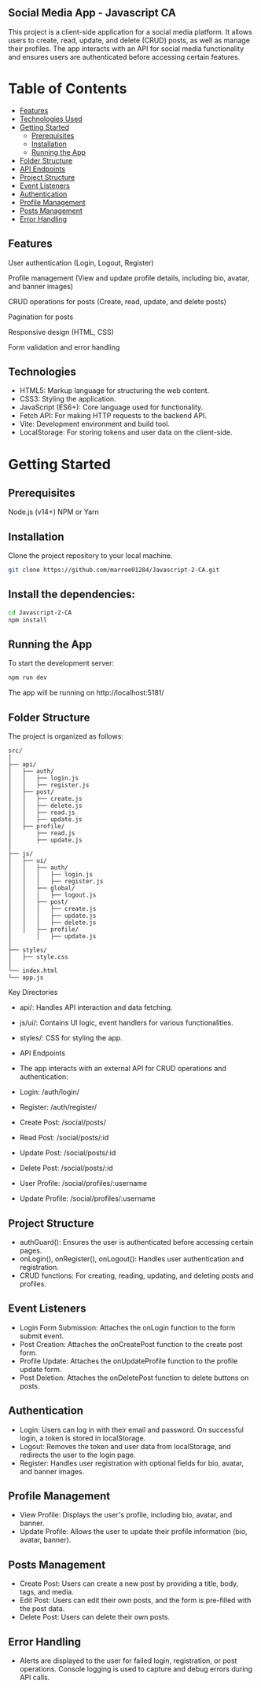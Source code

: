 ## Social Media App - Javascript CA 
This project is a client-side application for a social media platform. It allows users to create, read, update, and delete (CRUD) posts, as well as manage their profiles. The app interacts with an API for social media functionality and ensures users are authenticated before accessing certain features.

# Table of Contents

- [Features](#features)
- [Technologies Used](#technologies-used)
- [Getting Started](#getting-started)
  - [Prerequisites](#prerequisites)
  - [Installation](#installation)
  - [Running the App](#running-the-app)
- [Folder Structure](#folder-structure)
- [API Endpoints](#api-endpoints)
- [Project Structure](#project-structure)
- [Event Listeners](#event-listeners)
- [Authentication](#authentication)
- [Profile Management](#profile-management)
- [Posts Management](#posts-management)
- [Error Handling](#error-handling)


## Features
User authentication (Login, Logout, Register)

Profile management (View and update profile details, including bio, avatar, and banner images)

CRUD operations for posts (Create, read, update, and delete posts)

Pagination for posts

Responsive design (HTML, CSS)

Form validation and error handling

## Technologies
- HTML5: Markup language for structuring the web content.
- CSS3: Styling the application.
- JavaScript (ES6+): Core language used for functionality.
- Fetch API: For making HTTP requests to the backend API.
- Vite: Development environment and build tool.
- LocalStorage: For storing tokens and user data on the client-side.

# Getting Started

## Prerequisites
Node.js (v14+)
NPM or Yarn

## Installation
Clone the project repository to your local machine.
```bash
git clone https://github.com/marroe01284/Javascript-2-CA.git
```

## Install the dependencies:
```bash
cd Javascript-2-CA
npm install
```
## Running the App
To start the development server:
```bash
npm run dev
```

The app will be running on http://localhost:5181/

## Folder Structure
The project is organized as follows:
```plaintext
src/
│
├── api/
│   ├── auth/
│   │   ├── login.js
│   │   ├── register.js
│   ├── post/
│   │   ├── create.js
│   │   ├── delete.js
│   │   ├── read.js
│   │   ├── update.js
│   ├── profile/
│       ├── read.js
│       ├── update.js
│
├── js/
│   ├── ui/
│   │   ├── auth/
│   │   │   ├── login.js
│   │   │   ├── register.js
│   │   ├── global/
│   │   │   ├── logout.js
│   │   ├── post/
│   │   │   ├── create.js
│   │   │   ├── update.js
│   │   │   ├── delete.js
│   │   ├── profile/
│       │   ├── update.js
│
├── styles/
│   ├── style.css
│
└── index.html
└── app.js
```

Key Directories
- api/: Handles API interaction and data fetching.
- js/ui/: Contains UI logic, event handlers for various functionalities.
- styles/: CSS for styling the app.
- API Endpoints
- The app interacts with an external API for CRUD operations and authentication:

- Login: /auth/login/
- Register: /auth/register/
- Create Post: /social/posts/
- Read Post: /social/posts/:id
- Update Post: /social/posts/:id
- Delete Post: /social/posts/:id
- User Profile: /social/profiles/:username
- Update Profile: /social/profiles/:username
## Project Structure
- authGuard(): Ensures the user is authenticated before accessing certain pages.
- onLogin(), onRegister(), onLogout(): Handles user authentication and registration.
- CRUD functions: For creating, reading, updating, and deleting posts and profiles.
## Event Listeners
- Login Form Submission: Attaches the onLogin function to the form submit event.
- Post Creation: Attaches the onCreatePost function to the create post form.
- Profile Update: Attaches the onUpdateProfile function to the profile update form.
- Post Deletion: Attaches the onDeletePost function to delete buttons on posts.
## Authentication
- Login: Users can log in with their email and password. On successful login, a token is stored in localStorage.
- Logout: Removes the token and user data from localStorage, and redirects the user to the login page.
- Register: Handles user registration with optional fields for bio, avatar, and banner images.
## Profile Management
- View Profile: Displays the user's profile, including bio, avatar, and banner.
- Update Profile: Allows the user to update their profile information (bio, avatar, banner).
## Posts Management
- Create Post: Users can create a new post by providing a title, body, tags, and media.
- Edit Post: Users can edit their own posts, and the form is pre-filled with the post data.
- Delete Post: Users can delete their own posts.
## Error Handling
- Alerts are displayed to the user for failed login, registration, or post operations.
Console logging is used to capture and debug errors during API calls.
